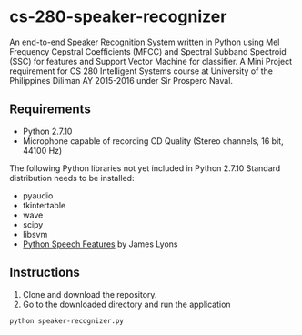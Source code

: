 # cs-280-speaker-recognizer
An end-to-end Speaker Recognition System written in Python using Mel Frequency Cepstral Coefficients (MFCC) and Spectral Subband Spectroid (SSC) for features and Support Vector Machine for classifier. A Mini Project requirement for CS 280 Intelligent Systems course at University of the Philippines Diliman AY 2015-2016 under Sir Prospero Naval. 

## Requirements
* Python 2.7.10
* Microphone capable of recording CD Quality (Stereo channels, 16 bit, 44100 Hz)

The following Python libraries not yet included in Python 2.7.10 Standard distribution needs to be installed:
* pyaudio
* tkintertable
* wave
* scipy
* libsvm
* [Python Speech Features](https://github.com/jameslyons/python_speech_features) by James Lyons

## Instructions
1. Clone and download the repository.
2. Go to the downloaded directory and run the application

  ```  
  python speaker-recognizer.py
  ```

